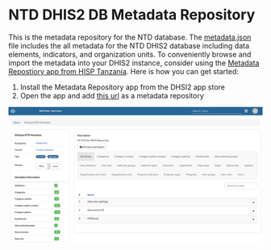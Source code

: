 # NTD DHIS2 DB Metadata Repository

This is the metadata repository for the NTD database. The [metadata.json](metadata.json) file includes the all metadata for the NTD DHIS2 database including data elements, indicators, and organization units. To conveniently browse and import the metadata into your DHIS2 instance, consider using the [Metadata Repostiory app from HISP Tanzania](https://apps.dhis2.org/app/3c82dceb-5c50-49a3-8dc3-6bb6a30399f4). Here is how you can get started:
1. Install the Metadata Repository app from the DHSI2 app store
2. Open the app and add [this url](https://raw.githubusercontent.com/ntddhis2/ntddb-metadata/master/index.json) as a metadata repository

![Use the Metadata Repository app to browse and import metadata](assets/metabase-ntd.png)
